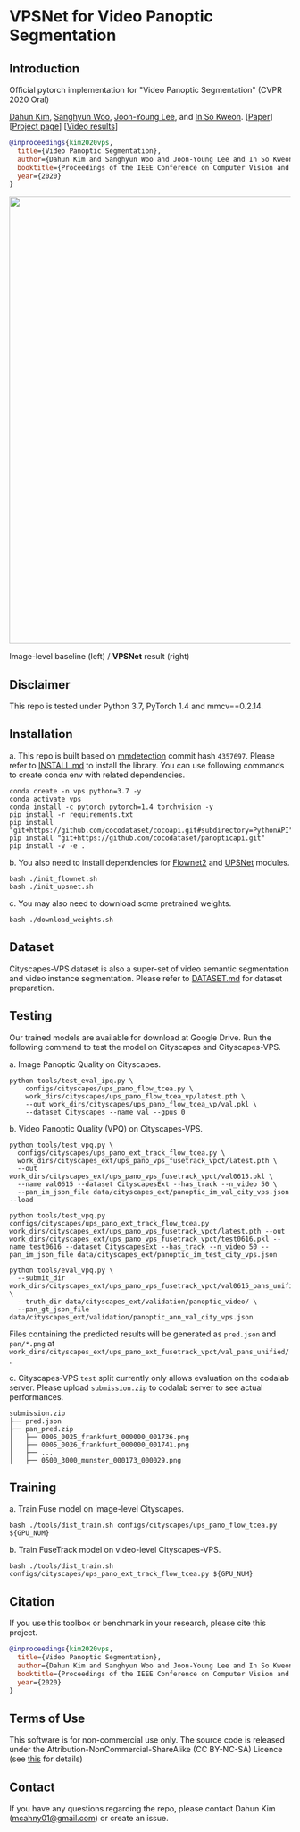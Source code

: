 
# VPSNet for Video Panoptic Segmentation

## Introduction
Official pytorch implementation for "Video Panoptic Segmentation" (CVPR 2020 Oral)

[Dahun Kim](https://mcahny.github.io/), [Sanghyun Woo](https://sites.google.com/view/sanghyunwoo/), [Joon-Young Lee](https://joonyoung-cv.github.io/), and [In So Kweon](https://rcv.kaist.ac.kr).
[[Paper](https://arxiv.org/abs/1905.01639)] [[Project page](https://sites.google.com/view/deepvinet/)] [[Video results](https://youtu.be/RtThGNTvkjY)]  

```bibtex
@inproceedings{kim2020vps,
  title={Video Panoptic Segmentation},
  author={Dahun Kim and Sanghyun Woo and Joon-Young Lee and In So Kweon},
  booktitle={Proceedings of the IEEE Conference on Computer Vision and Pattern Recognition},
  year={2020}
}
```

<img src="./image/panoptic_pair_240.gif" width="800"> 

Image-level baseline (left) / **VPSNet** result (right)

## Disclaimer
This repo is tested under Python 3.7, PyTorch 1.4 and mmcv==0.2.14.

## Installation
a. This repo is built based on [mmdetection](https://github.com/open-mmlab/mmdetection) commit hash `4357697`. Please refer to [INSTALL.md](docs/INSTALL.md) to install the library.
You can use following commands to create conda env with related dependencies.
```
conda create -n vps python=3.7 -y
conda activate vps
conda install -c pytorch pytorch=1.4 torchvision -y
pip install -r requirements.txt
pip install "git+https://github.com/cocodataset/cocoapi.git#subdirectory=PythonAPI"
pip install "git+https://github.com/cocodataset/panopticapi.git"
pip install -v -e . 

```
b. You also need to install dependencies for [Flownet2](https://github.com/NVIDIA/flownet2-pytorch) and [UPSNet](https://github.com/uber-research/UPSNet) modules. 
```
bash ./init_flownet.sh
bash ./init_upsnet.sh
```

c. You may also need to download some pretrained weights.
```
bash ./download_weights.sh
```

## Dataset
Cityscapes-VPS dataset is also a super-set of video semantic segmentation and video instance segmentation.
Please refer to [DATASET.md](docs/DATASET.md) for dataset preparation.


## Testing
Our trained models are available for download at Google Drive. Run the following command to test the model on Cityscapes and Cityscapes-VPS.

a. Image Panoptic Quality on Cityscapes.
```
python tools/test_eval_ipq.py \
    configs/cityscapes/ups_pano_flow_tcea.py \
    work_dirs/cityscapes/ups_pano_flow_tcea_vp/latest.pth \
    --out work_dirs/cityscapes/ups_pano_flow_tcea_vp/val.pkl \
    --dataset Cityscapes --name val --gpus 0
```
b. Video Panoptic Quality (VPQ) on Cityscapes-VPS.
```
python tools/test_vpq.py \
  configs/cityscapes/ups_pano_ext_track_flow_tcea.py \
  work_dirs/cityscapes_ext/ups_pano_vps_fusetrack_vpct/latest.pth \
  --out work_dirs/cityscapes_ext/ups_pano_vps_fusetrack_vpct/val0615.pkl \
  --name val0615 --dataset CityscapesExt --has_track --n_video 50 \
  --pan_im_json_file data/cityscapes_ext/panoptic_im_val_city_vps.json --load

python tools/test_vpq.py configs/cityscapes/ups_pano_ext_track_flow_tcea.py work_dirs/cityscapes_ext/ups_pano_vps_fusetrack_vpct/latest.pth --out work_dirs/cityscapes_ext/ups_pano_vps_fusetrack_vpct/test0616.pkl --name test0616 --dataset CityscapesExt --has_track --n_video 50 --pan_im_json_file data/cityscapes_ext/panoptic_im_test_city_vps.json

python tools/eval_vpq.py \
  --submit_dir work_dirs/cityscapes_ext/ups_pano_vps_fusetrack_vpct/val0615_pans_unified/ \
  --truth_dir data/cityscapes_ext/validation/panoptic_video/ \
  --pan_gt_json_file data/cityscapes_ext/validation/panoptic_ann_val_city_vps.json
```
Files containing the predicted results will be generated as `pred.json` and `pan/*.png` at  `work_dirs/cityscapes_ext/ups_pano_ext_fusetrack_vpct/val_pans_unified/`. 

c. Cityscapes-VPS `test` split currently only allows evaluation on the codalab server. Please upload `submission.zip` to codalab server to see actual performances.
```
submission.zip
├── pred.json
├── pan_pred.zip
│   ├── 0005_0025_frankfurt_000000_001736.png
│   ├── 0005_0026_frankfurt_000000_001741.png
│   ├── ...
│   ├── 0500_3000_munster_000173_000029.png
```


## Training
a. Train Fuse model on image-level Cityscapes.
```
bash ./tools/dist_train.sh configs/cityscapes/ups_pano_flow_tcea.py ${GPU_NUM}
```
b. Train FuseTrack model on video-level Cityscapes-VPS.
```
bash ./tools/dist_train.sh configs/cityscapes/ups_pano_ext_track_flow_tcea.py ${GPU_NUM}
```


## Citation

If you use this toolbox or benchmark in your research, please cite this project.

```bibtex
@inproceedings{kim2020vps,
  title={Video Panoptic Segmentation},
  author={Dahun Kim and Sanghyun Woo and Joon-Young Lee and In So Kweon},
  booktitle={Proceedings of the IEEE Conference on Computer Vision and Pattern Recognition},
  year={2020}
}
```

## Terms of Use

This software is for non-commercial use only.
The source code is released under the Attribution-NonCommercial-ShareAlike (CC BY-NC-SA) Licence
(see [this](https://creativecommons.org/licenses/by-nc-sa/4.0/legalcode) for details)

## Contact

If you have any questions regarding the repo, please contact Dahun Kim (mcahny01@gmail.com) or create an issue.
